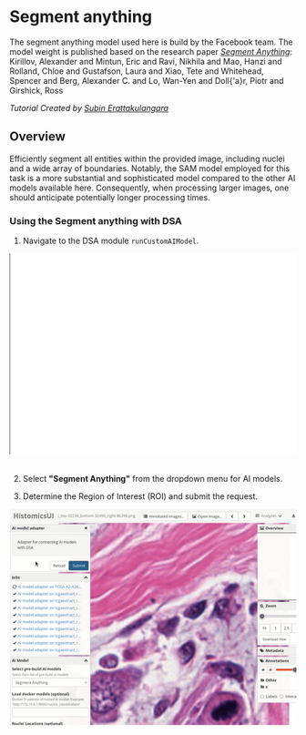 # Segment anything

The segment anything model used here is build by the Facebook team. The model weight is published based on the research paper
*[Segment Anything](https://arxiv.org/abs/2304.02643)*: Kirillov, Alexander and Mintun, Eric and Ravi, Nikhila and Mao, Hanzi and Rolland, Chloe and Gustafson, Laura and Xiao, Tete and Whitehead, Spencer and Berg, Alexander C. and Lo, Wan-Yen and Doll{\'a}r, Piotr and Girshick, Ross

*Tutorial Created by [Subin Erattakulangara](www.subinek.com)*

## Overview
Efficiently segment all entities within the provided image, including nuclei and a wide array of boundaries. Notably, the SAM model employed for this task is a more substantial and sophisticated model compared to the other AI models available here. Consequently, when processing larger images, one should anticipate potentially longer processing times.

### Using the Segment anything with DSA

1. Navigate to the DSA module `runCustomAIModel`.

![Navigate to DSA adapter](../media/show-histomicstk.gif)
&nbsp;

2. Select **"Segment Anything"** from the dropdown menu for AI models.
&nbsp;

3. Determine the Region of Interest (ROI) and submit the request.

![Select segment anything](../media/segment-anything.gif)